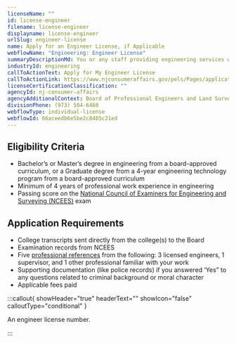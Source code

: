 ```yaml
---
licenseName: ""
id: license-engineer
filename: license-engineer
displayname: license-engineer
urlSlug: engineer-license
name: Apply for an Engineer License, if Applicable
webflowName: "Engineering: Engineer License"
summaryDescriptionMd: You or any staff providing engineering services will need an engineer license.
industryId: engineering
callToActionText: Apply for My Engineer License
callToActionLink: https://www.njconsumeraffairs.gov/pels/Pages/applications.aspx
licenseCertificationClassification: ""
agencyId: nj-consumer-affairs
agencyAdditionalContext: Board of Professional Engineers and Land Surveyors
divisionPhone: (973) 504-6460
webflowType: individual-license
webflowId: 66aceedb6e5be2c8405c21ed
---
```

## Eligibility Criteria

* Bachelor’s or Master’s degree in engineering from a board-approved curriculum, or a Graduate degree from a 4-year engineering technology program from a board-approved curriculum
* Minimum of 4 years of professional work experience in engineering
* Passing score on the [National Council of Examiners for Engineering and Surveying (NCEES)](https://ncees.org/engineering/) exam

## Application Requirements

* College transcripts sent directly from the college(s) to the Board
* Examination records from NCEES
* Five [professional references](https://www.njconsumeraffairs.gov/pels/Applications/Professional-Engineer-Reference-Form.pdf) from the following: 3 licensed engineers, 1 supervisor, and 1 other professional familiar with your work
* Supporting documentation (like police records) if you answered ‘Yes” to any questions related to criminal background or moral character
* Applicable fees paid

:::callout{ showHeader="true" headerText="" showIcon="false" calloutType="conditional" }

An engineer license number.

:::